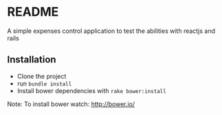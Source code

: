 # README

A simple expenses control application to test the abilities with reactjs and rails

## Installation

* Clone the project
* run `bundle install`
* Install bower dependencies with `rake bower:install`

Note: To install bower watch: http://bower.io/